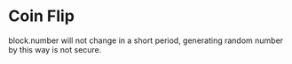 # Coin Flip

block.number will not change in a short period, generating random number by this way is not secure.

